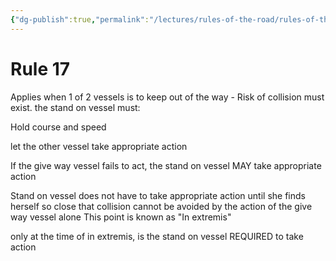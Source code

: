 ```yaml
---
{"dg-publish":true,"permalink":"/lectures/rules-of-the-road/rules-of-the-road-index/rule-17-action-by-stand-on-vessel/"}
---
```


# Rule 17

Applies when 1 of 2 vessels is to keep out of the way - Risk of collision must exist. the stand on vessel must:

Hold course and speed

let the other vessel take appropriate action

If the give way vessel fails to act, the stand on vessel MAY take appropriate action

Stand on vessel does not have to take appropriate action until she finds herself so close that collision cannot be avoided by the action of the give way vessel alone
This point is known as "In extremis"

only at the time of in extremis, is the stand on vessel REQUIRED to take action